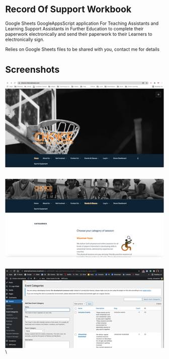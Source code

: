 # Record Of Support Workbook
Google Sheets GoogleAppsScript application For Teaching Assistants and Learning Support Assistants in Further Education to complete their paperwork electronically and send their paperwork to their Learners to electronically sign.

Relies on Google Sheets files to be shared with you, contact me for details

# Screenshots
<img src="https://github.com/up-n-running/Wordpress-Website-Choice-International/blob/master/screenshots/Picture1Homepage.png">\
\
\
<img src="https://github.com/up-n-running/Wordpress-Website-Choice-International/blob/master/screenshots/Picture2Categories.png">\
\
\
<img src="https://github.com/up-n-running/Wordpress-Website-Choice-International/blob/master/screenshots/Picture3AdminConsole.png">\
